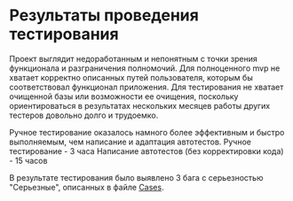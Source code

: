 # Результаты проведения тестирования

Проект выглядит недоработанным и непонятным с точки зрения функционала и разграничения полномочий. 
Для полноценного mvp не хватает корректно описанных путей пользователя, которым бы соответствовал функционал приложения. 
Для тестирования не хватает очищенной базы или возможности ее очищения, поскольку ориентироваться в результатах нескольких месяцев работы других тестеров довольно долго и трудоемко.

Ручное тестирование оказалось намного более эффективным и быстро выполняемым, чем написание и адаптация автотестов. 
Ручное тестирование - 3 часа
Написание автотестов (без корректировки кода) - 15 часов

В результате тестирования было выявлено 3 бага с серьезностью "Серьезные", описанных в файле [Cases](https://github.com/ElizavetaShkryabiy/diploma/blob/development/Cases.xlsx).

